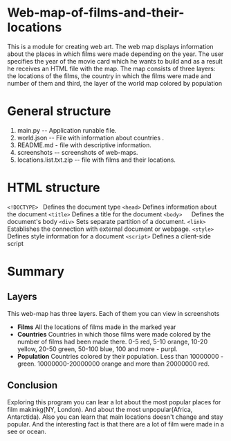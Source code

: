 # Web-map-of-films-and-their-locations
This is a module for creating web art. The web map displays information about the places in which films were made depending on the year. The user specifies the year of the movie card which he wants to build and as a result he receives an HTML file with the map. The map consists of three layers: the locations of the films, the country in which the films were made and number of them and  third, the layer of the world map colored by population
# General structure
1. main.py -- Application runable file.
2. world.json -- File with information about countries .
3. README.md - file with descriptive information.
4. screenshots -- screenshots of web-maps.
5. locations.list.txt.zip -- file with films and their locations.
# HTML structure
```<!DOCTYPE> ```	Defines the document type
```<head>```	Defines information about the document
```<title>```	Defines a title for the document
```<body>	```Defines the document's body
```<div>``` Sets separate partition of a document.
```<link>``` Establishes the connection with external document or webpage.
```<style>```	Defines style information for a document
```<script>```	Defines a client-side script
# Summary
## Layers
This web-map has three layers. Each of them you can view in screenshots
* **Films** All the locations of films made in the marked year
* **Countries** Countries in which those films were made colored by the number of films had been made there. 0-5 red, 5-10 orange, 10-20 yellow, 20-50 green, 50-100 blue, 100 and more - purpl.
* **Population** Countries colored by their population. Less than 10000000 - green. 10000000-20000000 orange and more than 20000000 red. 
## Conclusion
Exploring this program you can lear a lot about the most popular places for film makinkg(NY, London). And about the most unpopular(Africa, Antarctida). Also you can learn that main locations doesn't change and stay popular. And the interesting fact is that there are a lot of film were made in a see or ocean.

